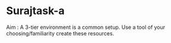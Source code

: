 # Surajtask-a
Aim : A 3-tier environment is a common setup. Use a tool of your choosing/familiarity create these resources.
